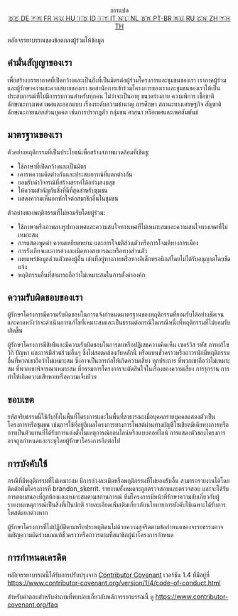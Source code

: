 <p align="center">
การแปล <br>
<a href=https://github.com/Ciphey/Ciphey/tree/master/translations/de/README.md>🇩🇪 DE   </a>
<a href=https://github.com/Ciphey/Ciphey/tree/master/translations/fr/README.md>🇫🇷 FR   </a>
<a href=https://github.com/Ciphey/Ciphey/tree/master/translations/hu/README.md>🇭🇺 HU   </a>
<a href=https://github.com/Ciphey/Ciphey/tree/master/translations/id/README.md>🇮🇩 ID   </a>
<a href=https://github.com/Ciphey/Ciphey/tree/master/translations/it/README.md>🇮🇹 IT   </a>
<a href=https://github.com/Ciphey/Ciphey/tree/master/translations/nl/README.md>🇳🇱 NL   </a>
<a href=https://github.com/Ciphey/Ciphey/tree/master/translations/pt-br/README.md>🇧🇷 PT-BR   </a>
<a href=https://github.com/Ciphey/Ciphey/tree/master/translations/ru/README.md>🇷🇺 RU   </a>
<a href=https://github.com/Ciphey/Ciphey/tree/master/translations/zh/README.md>🇨🇳 ZH   </a>
<a href="https://github.com/Ciphey/Ciphey/tree/master/translations/th/README.md">🇹🇭 TH   </a>
</p>

หลักจรรยาบรรณของข้อตกลงผู้ร่วมให้ข้อมูล

## คำมั่นสัญญาของเรา

เพื่อสร้างบรรยากาศที่เปิดกว้างและเป็นสิ่งที่เป็นมิตรต่อผู้ร่วมโครงการและชุมชนของเรา เราภาคผู้ร่วมและผู้รักษาความสะดวกสบายของเรา ขอสานักการเข้าร่วมโครงการของเราและชุมชนของเราให้เป็นประสบการณ์ที่ไม่มีการรบกวนสำหรับทุกคน ไม่ว่าจะเป็นอายุ ขนาดร่างกาย ความพิการ เชื้อชาติ ลักษณะทางเพศ เพศและออกแบบ เรื่องระดับความชำนาญ การศึกษา สถานะทางเศรษฐกิจ สัญชาติ ลักษณะภายนอกส่วนบุคคล เช่นการปรากฏตัว กลุ่มชน ศาสนา หรือเพศและเพศสัมพันธ์

## มาตรฐานของเรา

ตัวอย่างพฤติกรรมที่เป็นประโยชน์เพื่อสร้างสภาพแวดล้อมที่เชิดชู:

- ใช้ภาษาที่เปิดกว้างและเป็นมิตร
- เคารพความคิดต่างกันและประสบการณ์ที่แตกต่างกัน
- ยอมรับคำวิจารณ์ที่สร้างสรรค์ได้อย่างสงบสุข
- ให้ความสำคัญกับสิ่งที่ดีที่สุดสำหรับชุมชน
- แสดงความเห็นอกหักใจต่อสมาชิกอื่นในชุมชน

ตัวอย่างของพฤติกรรมที่ไม่ยอมรับโดยผู้ร่วม:

- ใช้ภาษาหรือภาพลางรูปทางเพศและความสนใจทางเพศที่ไม่เหมาะสมและความสนใจทางเพศที่ไม่เหมาะสม
- การแสดงพูดด่า ความเหยียดหยาม และการโจมตีส่วนตัวหรือการโจมตีทางการเมือง
- การรังเกียจและการล่วงละเมิดทางสาธารณะหรือทางส่วนตัว
- เผยแพร่ข้อมูลส่วนตัวของผู้อื่น เช่นที่อยู่ทางกายหรือทางอิเล็กทรอนิกส์โดยไม่ได้รับอนุญาตโดยชัดแจ้ง
- พฤติกรรมอื่นที่สามารถถือว่าไม่เหมาะสมในการตั้งค่าองค์ก

## ความรับผิดชอบของเรา

ผู้รักษาโครงการมีความรับผิดชอบในการแจ้งกำหนดมาตรฐานของพฤติกรรมที่ยอมรับได้อย่างชัดเจน และคาดหวังว่าจะดำเนินการแก้ไขที่เหมาะสมและเป็นธรรมต่อกรณีใดกรณีหนึ่งที่พฤติกรรมที่ไม่ยอมรับเกิดขึ้น

ผู้รักษาโครงการมีสิทธิและมีความรับผิดชอบในการลบหรือปฏิเสธความคิดเห็น เซอร์วิส รหัส การแก้ไขวิกิ ปัญหา และการมีส่วนร่วมอื่นๆ ซึ่งไม่สอดคล้องกับหลักนี้ หรือแบนชั่วคราวหรือถาวรนักมีพฤติกรรมอื่นที่พวกเขาถือว่าไม่เหมาะสม ซึ่งอาจเป็นการก่อให้เกิดความเสี่ยง ทุกประการ ที่พวกเขาถือว่าไม่เหมาะสม ที่พวกเขาพิจารณาเหมาะสม ที่กรรมการโครงการจะตัดสินใจในเรื่องของความเสี่ยง การรุกราน การทำให้เกิดความเสียหายหรือความเจ็บป่วย

## ขอบเขต

รหัสจริยธรรมนี้ใช้กับทั้งในพื้นที่โครงการและในพื้นที่สาธารณะเมื่อบุคคลรายบุคคลแสดงตัวเป็นโครงการหรือชุมชน เช่นการใช้ที่อยู่อีเมลโครงการทางการโพสต์ผ่านทางบัญชีโซเชียลมีเดียทางการหรือการเป็นตัวแทนที่ได้รับการแต่งตั้งในเหตุการณ์ออนไลน์หรือแบบออฟไลน์ การแสดงตัวของโครงการอาจถูกกำหนดและระบุโดยผู้รักษาโครงการอีกต่อไป

## การบังคับใช้

กรณีที่มีพฤติกรรมที่ไม่เหมาะสม มีการล่วงละเมิดหรือพฤติกรรมที่ไม่ยอมรับอื่น สามารถรายงานได้โดยติดต่อทีมโครงการที่ brandon_skerrit. รายงานทั้งหมดจะถูกตรวจสอบและตรวจสอบ และจะได้รับการตอบสนองที่ถูกต้องและเหมาะสมตามสถานการณ์ ทีมโครงการมีหน้าที่รักษาความลับเกี่ยวกับผู้รายงานเหตุการณ์เป็นสิ่งที่เป็นปกติ รายละเอียดเพิ่มเติมเกี่ยวกับนโยบายการบังคับใช้เฉพาะได้รับการโพสต์แยกต่างหาก

ผู้รักษาโครงการที่ไม่ปฏิบัติตามหรือประพฤติตนไม่ด้วยความสุจริตตามข้อกำหนดของจรรยธรรมอาจเผชิญความผิดร่วมเกณฑ์ชั่วคราวหรือถาวรตามที่สมาชิกผู้นำโครงการกำหนด

## การกำหนดเครดิต

หลักจรรยาบรรณนี้ได้รับการปรับปรุงจาก [Contributor Covenant][homepage] เวอร์ชัน 1.4
ที่มีอยู่ที่ <https://www.contributor-covenant.org/version/1/4/code-of-conduct.html>

[homepage]: https://www.contributor-covenant.org

สำหรับคำตอบสำหรับคำถามที่พบบ่อยเกี่ยวกับหลักจรรยาบรรณนี้ ดู
<https://www.contributor-covenant.org/faq>
